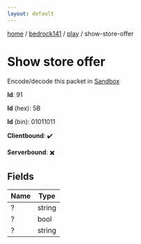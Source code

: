 ```yaml
---
layout: default
---
```


[home](/)  /  [bedrock141](/protocol/bedrock141)  /  [play](/protocol/bedrock141/play)  /  show-store-offer

# Show store offer

Encode/decode this packet in [Sandbox](../../../sandbox/bedrock141#play.show_store_offer)

**Id**: 91

**Id** (hex): 5B

**Id** (bin): 01011011

**Clientbound**: ✔️

**Serverbound**: ✖️

## Fields

Name | Type
---|---
? | string
? | bool
? | string
